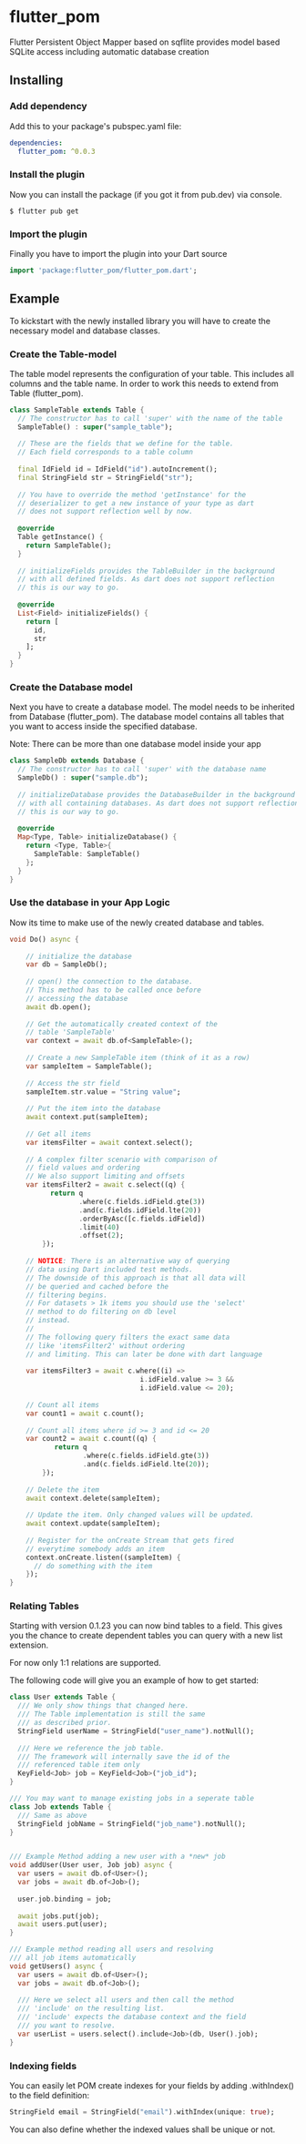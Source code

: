 # flutter_pom

Flutter Persistent Object Mapper based on sqflite provides model based SQLite access including automatic database creation

## Installing

### Add dependency

Add this to your package's pubspec.yaml file:

```yaml
dependencies:
  flutter_pom: ^0.0.3
```

### Install the plugin

Now you can install the package (if you got it from pub.dev) via console.

```
$ flutter pub get
```

### Import the plugin

Finally you have to import the plugin into your Dart source

```dart
import 'package:flutter_pom/flutter_pom.dart';
```

## Example

To kickstart with the newly installed library you will have to create the necessary model and database classes.

### Create the Table-model

The table model represents the configuration of your table. This includes all columns and the table name.
In order to work this needs to extend from Table (flutter_pom).

```dart
class SampleTable extends Table {
  // The constructor has to call 'super' with the name of the table
  SampleTable() : super("sample_table");
  
  // These are the fields that we define for the table.
  // Each field corresponds to a table column
  
  final IdField id = IdField("id").autoIncrement();
  final StringField str = StringField("str");
  
  // You have to override the method 'getInstance' for the
  // deserializer to get a new instance of your type as dart
  // does not support reflection well by now.
  
  @override
  Table getInstance() {
    return SampleTable();
  }
  
  // initializeFields provides the TableBuilder in the background
  // with all defined fields. As dart does not support reflection 
  // this is our way to go.
  
  @override
  List<Field> initializeFields() {
    return [
      id,
      str
    ];
  }
}
``` 

### Create the Database model

Next you have to create a database model. The model needs to be inherited from Database (flutter_pom).
The database model contains all tables that you want to access inside the specified database.

Note: There can be more than one database model inside your app

```dart
class SampleDb extends Database {
  // The constructor has to call 'super' with the database name
  SampleDb() : super("sample.db");
  
  // initializeDatabase provides the DatabaseBuilder in the background
  // with all containing databases. As dart does not support reflection
  // this is our way to go.
  
  @override
  Map<Type, Table> initializeDatabase() {
    return <Type, Table>{
      SampleTable: SampleTable()
    };
  }
}
```

### Use the database in your App Logic

Now its time to make use of the newly created database and tables.

```dart
void Do() async {
  
    // initialize the database
    var db = SampleDb();
    
    // open() the connection to the database. 
    // This method has to be called once before 
    // accessing the database
    await db.open();
    
    // Get the automatically created context of the 
    // table 'SampleTable'
    var context = await db.of<SampleTable>();
    
    // Create a new SampleTable item (think of it as a row)
    var sampleItem = SampleTable();
    
    // Access the str field
    sampleItem.str.value = "String value";
    
    // Put the item into the database
    await context.put(sampleItem);
    
    // Get all items 
    var itemsFilter = await context.select();
    
    // A complex filter scenario with comparison of 
    // field values and ordering
    // We also support limiting and offsets
    var itemsFilter2 = await c.select((q) {
          return q
                 .where(c.fields.idField.gte(3))
                 .and(c.fields.idField.lte(20))
                 .orderByAsc([c.fields.idField])
                 .limit(40)
                 .offset(2);
        });    
    
    // NOTICE: There is an alternative way of querying 
    // data using Dart included test methods.
    // The downside of this approach is that all data will 
    // be queried and cached before the
    // filtering begins. 
    // For datasets > 1k items you should use the 'select' 
    // method to do filtering on db level
    // instead.
    //
    // The following query filters the exact same data 
    // like 'itemsFilter2' without ordering 
    // and limiting. This can later be done with dart language 
    
    var itemsFilter3 = await c.where((i) => 
                                i.idField.value >= 3 &&
                                i.idField.value <= 20);
    
    // Count all items
    var count1 = await c.count();
    
    // Count all items where id >= 3 and id <= 20
    var count2 = await c.count((q) {
           return q
                  .where(c.fields.idField.gte(3))
                  .and(c.fields.idField.lte(20));
        });
    
    // Delete the item
    await context.delete(sampleItem);
    
    // Update the item. Only changed values will be updated.
    await context.update(sampleItem);
    
    // Register for the onCreate Stream that gets fired 
    // everytime somebody adds an item
    context.onCreate.listen((sampleItem) {
      // do something with the item
    });
}
```

### Relating Tables 
Starting with version 0.1.23 you can now bind tables to a field. This gives you the chance
to create dependent tables you can query with a new list extension.

For now only 1:1 relations are supported.

The following code will give you an example of how to get started:
```dart
class User extends Table {
  /// We only show things that changed here. 
  /// The Table implementation is still the same 
  /// as described prior.
  StringField userName = StringField("user_name").notNull();
 
  /// Here we reference the job table. 
  /// The framework will internally save the id of the
  /// referenced table item only
  KeyField<Job> job = KeyField<Job>("job_id");
}

/// You may want to manage existing jobs in a seperate table
class Job extends Table {
  /// Same as above
  StringField jobName = StringField("job_name").notNull();
}


/// Example Method adding a new user with a *new* job
void addUser(User user, Job job) async {
  var users = await db.of<User>();  
  var jobs = await db.of<Job>();
  
  user.job.binding = job;
  
  await jobs.put(job);
  await users.put(user);
}

/// Example method reading all users and resolving 
/// all job items automatically
void getUsers() async {
  var users = await db.of<User>();
  var jobs = await db.of<Job>();
  
  /// Here we select all users and then call the method
  /// 'include' on the resulting list.
  /// 'include' expects the database context and the field
  /// you want to resolve.
  var userList = users.select().include<Job>(db, User().job);
}
```

### Indexing fields

You can easily let POM create indexes for your fields by adding .withIndex()
to the field definition:

````dart
StringField email = StringField("email").withIndex(unique: true);
````

You can also define whether the indexed values shall be unique or not.